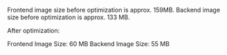 Frontend image size before optimization is approx. 159MB.
Backend image size before optimization is approx. 133 MB.

After optimization:

Frontend Image Size: 60 MB
Backend Image Size: 55 MB
